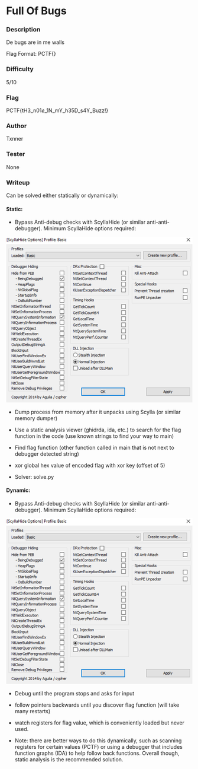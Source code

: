 # Full Of Bugs

### Description
De bugs are in me walls 

Flag Format: PCTF{}

### Difficulty
5/10

### Flag
PCTF{tH3_n01$e$_1N_mY_h35D_s4Y_Buzz!}

### Author
Txnner

### Tester
None

### Writeup
Can be solved either statically or dynamically:

#### Static:
- Bypass Anti-debug checks with ScyllaHide (or similar anti-anti-debugger). Minimum ScyllaHide options required:

![Scyllahide1](solve/scyllahide.png)

- Dump process from memory after it unpacks using Scylla (or similar memory dumper)

- Use a static analysis viewer (ghidrda, ida, etc.) to search for the flag function in the code (use known strings to find your way to main)

- Find flag function (other function called in main that is not next to debugger detected string)

- xor global hex value of encoded flag with xor key (offset of 5)

- Solver: solve.py

#### Dynamic:
- Bypass Anti-debug checks with ScyllaHide (or similar anti-anti-debugger). Minimum ScyllaHide options required:

![Scyllahide2](solve/scyllahide.png)

- Debug until the program stops and asks for input

- follow pointers backwards until you discover flag function (will take many restarts)

- watch registers for flag value, which is conveniently loaded but never used.

- Note: there are  better ways to do this dynamically, such as scanning registers for certain values (PCTF) or using a debugger that includes function graphs (IDA) to help follow back functions. Overall though, static analysis is the recommended solution.
